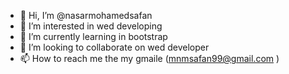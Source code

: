 - 👋 Hi, I’m @nasarmohamedsafan
- 👀 I’m interested in wed developing
- 🌱 I’m currently learning in bootstrap
- 💞️ I’m looking to collaborate on wed developer
- 📫 How to reach me the my gmaile (mnmsafan99@gmail.com )

<!---
nasarmohamedsafan/nasarmohamedsafan is a ✨ special ✨ repository because its `README.md` (this file) appears on your GitHub profile.
You can click the Preview link to take a look at your changes.
--->
